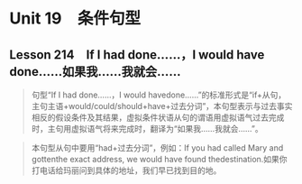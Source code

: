 ﻿ # Unit 19　条件句型
 ## Lesson 214　If I had done……，I would have done……如果我……我就会……
 
> 句型“If I had done……，I would havedone……”的标准形式是“if+从句，主句主语+would/could/should+have+过去分词”，本句型表示与过去事实相反的假设条件及其结果，虚拟条件状语从句的谓语用虚拟语气过去完成时，主句用虚拟语气将来完成时，翻译为“如果我……我就会……”。

> 本句型从句中要用“had+过去分词”，例如：If you had called Mary and gottenthe exact address, we would have found thedestination.如果你打电话给玛丽问到具体的地址，我们早已找到目的地。


 